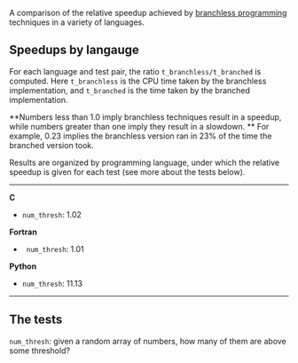 
A comparison of the relative speedup achieved by [branchless programming](https://dev.to/jobinrjohnson/branchless-programming-does-it-really-matter-20j4) techniques in a variety of languages.

## Speedups by langauge
For each language and test pair, the ratio `t_branchless/t_branched` is computed. Here `t_branchless` is the CPU time taken by the branchless implementation, and `t_branched` is the time taken by the branched implementation.

**Numbers less than 1.0 imply branchless techniques result in a speedup, while numbers greater than one imply they result in a slowdown.
** For example, 0.23 implies the branchless version ran in 23% of the time the branched version took.

Results are organized by programming language, under which the relative speedup is given for each test (see more about the tests below).

---

<results start here>

**C**

- `num_thresh`: 1.02

**Fortran**

- ` num_thresh`: 1.01

**Python**

- `num_thresh`: 11.13

<results end here>

---

<you should autogenerate a plot on run>
<bar plot with up and down bars around ratio=1>
<generate plot, capture as file, then link to file name in README>

## The tests
`num_thresh`: given a random array of numbers, how many of them are above some threshold?

